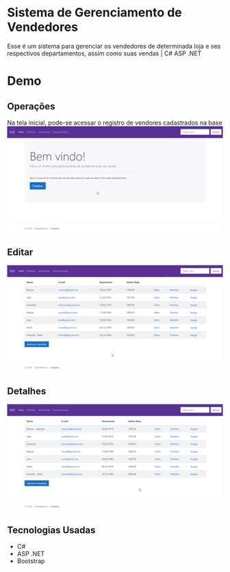 # Sistema de Gerenciamento de Vendedores
Esse é um sistema para gerenciar os vendedores de determinada loja e ses respectivos departamentos, assim como suas vendas | C# ASP .NET


# Demo

## Operações

Na tela inicial, pode-se acessar o registro de vendores cadastrados na base
![GIF Tela Inicial](gifs/tela-inicial.gif)


## Editar
![GIF Editar](gifs/editar.gif)

## Detalhes
![GIF Detalhes](gifs/detalhes.gif)


## Tecnologias Usadas
* C#
* ASP .NET
* Bootstrap


